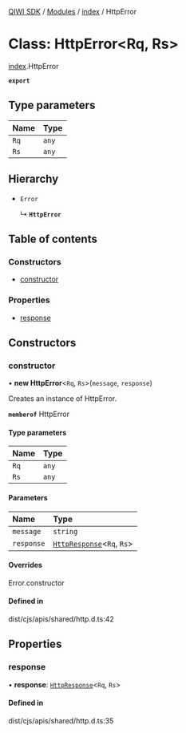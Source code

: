[QIWI SDK](../README.md) / [Modules](../modules.md) / [index](../modules/index.md) / HttpError

# Class: HttpError<Rq, Rs\>

[index](../modules/index.md).HttpError

**`export`**

## Type parameters

| Name | Type |
| :------ | :------ |
| `Rq` | `any` |
| `Rs` | `any` |

## Hierarchy

- `Error`

  ↳ **`HttpError`**

## Table of contents

### Constructors

- [constructor](index.HttpError.md#constructor)

### Properties

- [response](index.HttpError.md#response)

## Constructors

### constructor

• **new HttpError**<`Rq`, `Rs`\>(`message`, `response`)

Creates an instance of HttpError.

**`memberof`** HttpError

#### Type parameters

| Name | Type |
| :------ | :------ |
| `Rq` | `any` |
| `Rs` | `any` |

#### Parameters

| Name | Type |
| :------ | :------ |
| `message` | `string` |
| `response` | [`HttpResponse`](../interfaces/index.QIWI.HttpResponse.md)<`Rq`, `Rs`\> |

#### Overrides

Error.constructor

#### Defined in

dist/cjs/apis/shared/http.d.ts:42

## Properties

### response

• **response**: [`HttpResponse`](../interfaces/index.QIWI.HttpResponse.md)<`Rq`, `Rs`\>

#### Defined in

dist/cjs/apis/shared/http.d.ts:35
